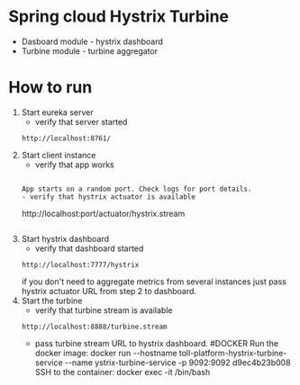 # Spring cloud Hystrix Turbine

- Dasboard module - hystrix dashboard
- Turbine module - turbine aggregator

# How to run

1. Start eureka server
   - verify that server started 
   ```
   http://localhost:8761/
   ```
1. Start client instance
   - verify that app works 
   ```
   
   App starts on a random port. Check logs for port details.
   - verify that hystrix actuator is available    
    ``` 
    http://localhost:port/actuator/hystrix.stream
    ```
    
1. Start hystrix dashboard
    - verify that dashboard started
    ```
    http://localhost:7777/hystrix 
    ```    
    if you don't need to aggregate metrics from several instances just pass hystrix actuator URL from step 2 to dashboard.
1. Start the turbine
    -  verify that turbine stream is available
    ``` 
    http://localhost:8888/turbine.stream
    ```
    -  pass turbine stream URL to hystrix dashboard.
#DOCKER
Run the docker image:
docker run --hostname toll-platform-hystrix-turbine-service --name ystrix-turbine-service -p 9092:9092 d9ec4b23b008<Container ID>
SSH to the container:
docker exec -it <Container ID> /bin/bash